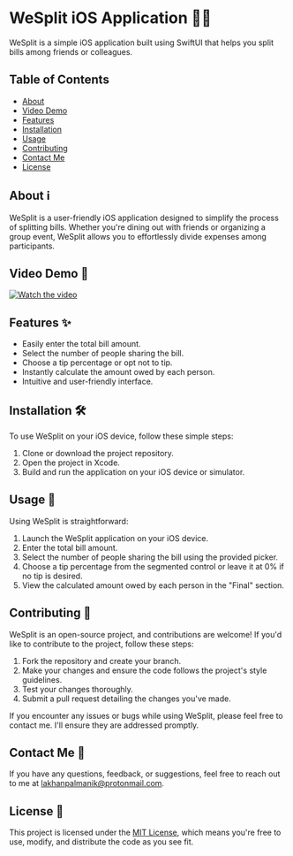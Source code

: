 # WeSplit iOS Application 📱💸

WeSplit is a simple iOS application built using SwiftUI that helps you split bills among friends or colleagues.

## Table of Contents

- [About](#about)
- [Video Demo](#video-demo)
- [Features](#features)
- [Installation](#installation)
- [Usage](#usage)
- [Contributing](#contributing)
- [Contact Me](#contact-me)
- [License](#license)

## About ℹ️

WeSplit is a user-friendly iOS application designed to simplify the process of splitting bills. Whether you're dining out with friends or organizing a group event, WeSplit allows you to effortlessly divide expenses among participants.

## Video Demo 🎥

[![Watch the video](https://i.vimeocdn.com/video/1855462231-13422a125dc3ceaa06458b24de13fd3c4afaeff68b647422a90a3e3dca6df808-d?mw=1920&mh=1080&q=70)](https://vimeo.com/953042815?share=copy#t=0)

## Features ✨

- Easily enter the total bill amount.
- Select the number of people sharing the bill.
- Choose a tip percentage or opt not to tip.
- Instantly calculate the amount owed by each person.
- Intuitive and user-friendly interface.

## Installation 🛠️

To use WeSplit on your iOS device, follow these simple steps:

1. Clone or download the project repository.
2. Open the project in Xcode.
3. Build and run the application on your iOS device or simulator.

## Usage 🚀

Using WeSplit is straightforward:

1. Launch the WeSplit application on your iOS device.
2. Enter the total bill amount.
3. Select the number of people sharing the bill using the provided picker.
4. Choose a tip percentage from the segmented control or leave it at 0% if no tip is desired.
5. View the calculated amount owed by each person in the "Final" section.

## Contributing 🤝

WeSplit is an open-source project, and contributions are welcome! If you'd like to contribute to the project, follow these steps:

1. Fork the repository and create your branch.
2. Make your changes and ensure the code follows the project's style guidelines.
3. Test your changes thoroughly.
4. Submit a pull request detailing the changes you've made.

If you encounter any issues or bugs while using WeSplit, please feel free to contact me. I'll ensure they are addressed promptly.

## Contact Me 📧

If you have any questions, feedback, or suggestions, feel free to reach out to me at [lakhanpalmanik@protonmail.com](mailto:lakhanpalmanik@protonmail.com).

## License 📄

This project is licensed under the [MIT License](https://opensource.org/licenses/MIT), which means you're free to use, modify, and distribute the code as you see fit.


